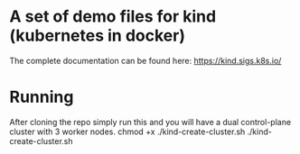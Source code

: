 # A set of demo files for kind (kubernetes in docker)
The complete documentation can be found here:  https://kind.sigs.k8s.io/
# Running
After cloning the repo simply run this and you will have a dual control-plane cluster with 3 worker nodes.
chmod +x ./kind-create-cluster.sh
./kind-create-cluster.sh
